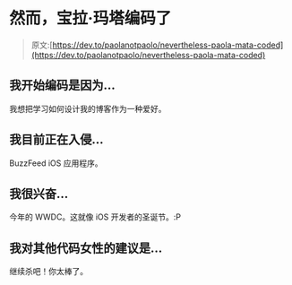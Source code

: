 # 然而，宝拉·玛塔编码了

> 原文:[https://dev.to/paolanotpaolo/nevertheless-paola-mata-coded](https://dev.to/paolanotpaolo/nevertheless-paola-mata-coded)

## [](#i-began-coding-because)我开始编码是因为...

我想把学习如何设计我的博客作为一种爱好。

## [](#im-currently-hacking-on)我目前正在入侵...

BuzzFeed iOS 应用程序。

## [](#im-excited-about)我很兴奋...

今年的 WWDC。这就像 iOS 开发者的圣诞节。:P

## [](#my-advice-for-other-women-who-code-is)我对其他代码女性的建议是...

继续杀吧！你太棒了。